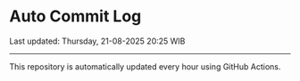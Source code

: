 # Auto Commit Log

Last updated: Thursday, 21-08-2025 20:25 WIB

---

This repository is automatically updated every hour using GitHub Actions.
